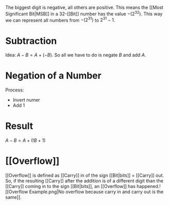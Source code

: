 The biggest digit is negative, all others are positive. This means the [[Most Significant Bit|MSB]] in a 32-[[Bit]] number has the value $-(2^{32})$. This way we can represent all numbers from $-(2^{31})$ to $2^31-1$.

# Subtraction
Idea: $A-B = A+(-B)$. So all we have to do is negate $B$ and add $A$.

# Negation of a Number
Process:
- Invert numer
- Add 1

# Result
$A-B = A + (!B + 1)$

# [[Overflow]]
[[Overflow]] is defined as [[Carry]] in of the sign [[Bit|bits]] = [[Carry]] out. So, if the resulting [[Carry]] after the addition is of a different digit than the [[Carry]] coming in to the sign [[Bit|bits]], an [[Overflow]] has happened.![[Overflow Example.png|No overflow because carry in and carry out is the same]].